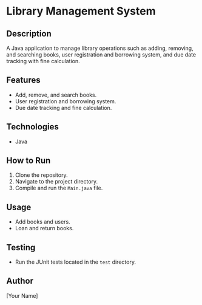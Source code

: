 # Library Management System

## Description
A Java application to manage library operations such as adding, removing, and searching books, user registration and borrowing system, and due date tracking with fine calculation.

## Features
- Add, remove, and search books.
- User registration and borrowing system.
- Due date tracking and fine calculation.

## Technologies
- Java

## How to Run
1. Clone the repository.
2. Navigate to the project directory.
3. Compile and run the `Main.java` file.

## Usage
- Add books and users.
- Loan and return books.

## Testing
- Run the JUnit tests located in the `test` directory.

## Author
[Your Name]
